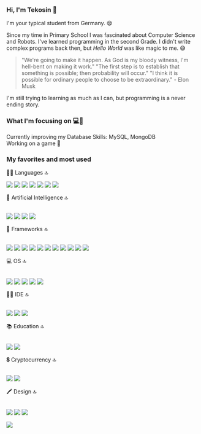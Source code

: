 ### Hi, I'm Tekosin 👋

I'm your typical student from Germany. 😪

Since my time in Primary School I was fascinated about Computer Science and Robots. I've learned programming in the second Grade. I didn't write complex programs back then, but <i>Hello World</i> was like magic to me. 😅

> "We're going to make it happen. As God is my bloody witness, I'm hell-bent on making it work." "The first step is to establish that something is possible; then probability will occur." "I think it is possible for ordinary people to choose to be extraordinary." - Elon Musk

I'm still trying to learning as much as I can, but programming is a never ending story.

### What I'm focusing on 💻🚀

Currently improving my Database Skills: MySQL, MongoDB<br>
Working on a game 🤫

### My favorites and most used
👩‍💻 Languages 🔝<p>
<img src="https://img.shields.io/badge/Java-ED8B00?style=for-the-badge&logo=java&logoColor=white"> <img src="https://img.shields.io/badge/C%23-239120?style=for-the-badge&logo=c-sharp&logoColor=white"> <img src="https://img.shields.io/badge/Python-FFD43B?style=for-the-badge&logo=python&logoColor=blue"> <img src="https://img.shields.io/badge/TypeScript-007ACC?style=for-the-badge&logo=typescript&logoColor=white"> <img src="https://img.shields.io/badge/Swift-FA7343?style=for-the-badge&logo=swift&logoColor=white"> <img src="https://img.shields.io/badge/Ruby-CC342D?style=for-the-badge&logo=ruby&logoColor=white"> <img src="https://img.shields.io/badge/Rust-black?style=for-the-badge&logo=rust&logoColor=#E57324"></p>
🤖 Artificial Intelligence 🔝<p>
<br><img src="https://img.shields.io/badge/TensorFlow-FF6F00?style=for-the-badge&logo=tensorflow&logoColor=white"> <img src="https://img.shields.io/badge/scikit_learn-F7931E?style=for-the-badge&logo=scikit-learn&logoColor=white"> <img src="https://img.shields.io/badge/dialogflow-FF9800?style=for-the-badge&logo=dialogflow&logoColor=white"> <img src="https://img.shields.io/badge/Weights_&_Biases-FFBE00?style=for-the-badge&logo=WeightsAndBiases&logoColor=white"></p>
🚀 Frameworks 🔝<p>
<br><img src="https://img.shields.io/badge/.NET-512BD4?style=for-the-badge&logo=dotnet&logoColor=white"> <img src="https://img.shields.io/badge/Angular-DD0031?style=for-the-badge&logo=angular&logoColor=white"> <img src="https://img.shields.io/badge/Django-092E20?style=for-the-badge&logo=django&logoColor=green"> <img src="https://img.shields.io/badge/Docker-2CA5E0?style=for-the-badge&logo=docker&logoColor=white"> <img src="https://img.shields.io/badge/Flask-000000?style=for-the-badge&logo=flask&logoColor=white"> <img src="https://img.shields.io/badge/gradle-02303A?style=for-the-badge&logo=gradle&logoColor=white"> <img src="https://img.shields.io/badge/Jupyter-F37626.svg?&style=for-the-badge&logo=Jupyter&logoColor=white"> <img src="https://img.shields.io/badge/kubernetes-326ce5.svg?&style=for-the-badge&logo=kubernetes&logoColor=white"> <img src="https://img.shields.io/badge/Nginx-009639?style=for-the-badge&logo=nginx&logoColor=white"> <img src="https://img.shields.io/badge/Selenium-43B02A?style=for-the-badge&logo=Selenium&logoColor=white"> <img src="https://img.shields.io/badge/Xampp-F37623?style=for-the-badge&logo=xampp&logoColor=white"></p>
💻 OS 🔝<p>
<br><img src="https://img.shields.io/badge/Windows-0078D6?style=for-the-badge&logo=windows&logoColor=white"> <img src="https://img.shields.io/badge/Kali_Linux-557C94?style=for-the-badge&logo=kali-linux&logoColor=white"> <img src="https://img.shields.io/badge/Ubuntu-E95420?style=for-the-badge&logo=ubuntu&logoColor=white"> <img src="https://img.shields.io/badge/iOS-000000?style=for-the-badge&logo=ios&logoColor=white"> <img src="https://img.shields.io/badge/Android-3DDC84?style=for-the-badge&logo=android&logoColor=white"></p>
👩‍💻 IDE 🔝<p>
<br><img src="https://img.shields.io/badge/Visual_Studio_Code-0078D4?style=for-the-badge&logo=visual%20studio%20code&logoColor=white"> <img src="https://img.shields.io/badge/replit-667881?style=for-the-badge&logo=replit&logoColor=white"> <img src="https://img.shields.io/badge/Xcode-007ACC?style=for-the-badge&logo=Xcode&logoColor=white"></p>
📚 Education 🔝<p>
<br><img src="https://img.shields.io/badge/Duolingo-58CC02?style=for-the-badge&logo=Duolingo&logoColor=white"> <img src="https://img.shields.io/badge/Future%20Learn-000000?style=for-the-badge&logo=futurelearn&logoColor=white"></p>
💲 Cryptocurrency 🔝<p>
<br><img src="https://img.shields.io/badge/dogecoin-C2A633?style=for-the-badge&logo=dogecoin&logoColor=white"> <img src="https://img.shields.io/badge/chainlink-375BD2?style=for-the-badge&logo=chainlink&logoColor=white"></p>
🖍 Design 🔝<p>
<br><img src="https://img.shields.io/badge/Adobe%20Creative%20Cloud-DA1F26?style=for-the-badge&logo=Adobe%20Creative%20Cloud&logoColor=white"> <img src="https://img.shields.io/badge/blender-%23F5792A.svg?style=for-the-badge&logo=blender&logoColor=white"> <img src="https://img.shields.io/badge/Framer-black?style=for-the-badge&logo=framer&logoColor=blue"></p>

<img src="https://i.pinimg.com/originals/bc/e6/94/bce6945ee58212ff7b07354c055d2e09.gif">

